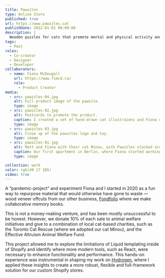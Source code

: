 ```yaml
---
title: Pawzzles
type: Online Store
published: true
url: https://www.pawzzles.cat
publishDate: 2022-01-01 00:00:00
description: |
  Wooden puzzles for cats that promote mental and physical activity and raise money for animal welfare.
tags:
  - Past
roles:
  - Co-creator
  - Designer
  - Developer
collaborators:
  - name: Fiona McDougall
    url: https://www.fimcd.ca/
    role:
      - Product Creator
media:
  - src: pawzzles-04.jpg
    alt: Full product image of the pawzzle.
    type: image
  - src: pawzzles-02.jpg
    alt: Postcards to promote the product.
    caption: I created a set of hand-drawn cat illustraions and Fiona digitally retraced and colorized them.
    type: image
  - src: pawzzles-03.jpg
    alt: Close up of the pawzzles logo and toy.
    type: image
  - src: pawzzles-01.jpg
    alt: Matt and Fiona with their cat Minou, with Pawzzles stacked around them.
    caption: Our first apartment in Berlin, where Fiona started working on Pawzzles with our dearly-departed cat Minou.
    type: image

collection: work
color: rgb(49 17 105)
video: true
---
```


A “pandemic-project” and experiment Fiona and I started in 2020 as a fun way to repurpose material that would otherwise have gone to waste — wood veneer offcuts from our other business, [Fondfolio](/work/fondfolio) where we make collaborative memory books.

This is not a money-making venture, and has been mostly unsuccessful to be honest. However, we donate 10% of each sale to animal welfare initiatives and give to a combination of local cat-based charities, such as the Toronto Cat Rescue (where we adopted our cat Minou), and the Effective Altruism Animal Welfare Fund.

This project allowed me to explore the limitations of Liquid templating inside of Shopify and identify where more modern tools, such as React, were necessary to enhance functionality and performance. This hands-on experience was instrumental in shaping my work on <a href="/work/hydrogen">Hydrogen</a>, where I applied these insights to create a more robust, flexible and full-framework solution for our custom Shopify stores.

